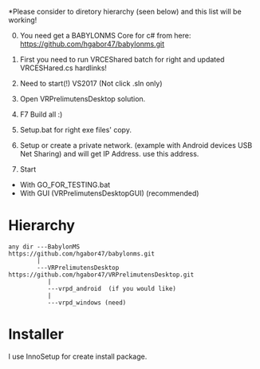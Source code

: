 

*Please consider to diretory hierarchy (seen below) and this list will be working!

0. You need get a BABYLONMS Core for c# from here: https://github.com/hgabor47/babylonms.git

1. First you need to run VRCEShared batch for right and updated VRCESHared.cs hardlinks!
2. Need to start(!) VS2017 (Not click .sln only)
3. Open VRPrelimutensDesktop solution.
4. F7 Build all :)
5. Setup.bat for right exe files' copy.
6. Setup or create a private network. (example with Android devices USB Net Sharing) and will get IP Address.
	use this address.
7. Start 
- With GO_FOR_TESTING.bat
- With GUI (VRPrelimutensDesktopGUI) (recommended)		


Hierarchy
=========
	any dir ---BabylonMS                             https://github.com/hgabor47/babylonms.git
	        |
	        ---VRPrelimutensDesktop                  https://github.com/hgabor47/VRPrelimutensDesktop.git
	           |
	           ---vrpd_android  (if you would like)
	           |
	           ---vrpd_windows (need)


Installer
=========
I use InnoSetup for create install package. 
